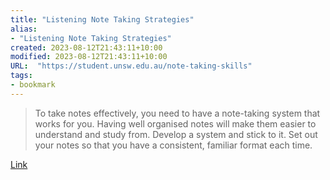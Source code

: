 ```yaml
---
title: "Listening Note Taking Strategies"
alias:
- "Listening Note Taking Strategies"
created: 2023-08-12T21:43:11+10:00
modified: 2023-08-12T21:43:11+10:00
URL:  "https://student.unsw.edu.au/note-taking-skills"
tags:
- bookmark
---
```


> To take notes effectively, you need to have a note-taking system that works for you. Having well organised notes will make them easier to understand and study from. Develop a system and stick to it. Set out your notes so that you have a consistent, familiar format each time.

[Link](https://student.unsw.edu.au/note-taking-skills)